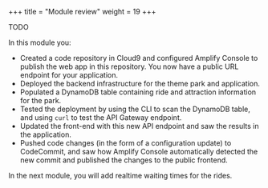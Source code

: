 +++
title = "Module review"
weight = 19
+++

TODO

In this module you:
- Created a code repository in Cloud9 and configured Amplify Console to publish the web app in this repository. You now have a public URL endpoint for your application.
- Deployed the backend infrastructure for the theme park and application.
- Populated a DynamoDB table containing ride and attraction information for the park.
- Tested the deployment by using the CLI to scan the DynamoDB table, and using `curl` to test the API Gateway endpoint.
- Updated the front-end with this new API endpoint and saw the results in the application.
- Pushed code changes (in the form of a configuration update) to CodeCommit, and saw how Amplify Console automatically detected the new commit and published the changes to the public frontend.

In the next module, you will add realtime waiting times for the rides.
